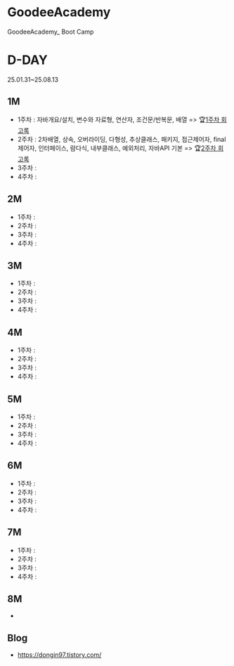 # GoodeeAcademy
GoodeeAcademy_ Boot Camp

# D-DAY
25.01.31~25.08.13

## 1M
- 1주차 : 자바개요/설치, 변수와 자료형, 연산자, 조건문/반복문, 배열 => 🏆[1주차 회고록](https://dongin97.tistory.com/category/BootCamp)
- 2주차 : 2차배열, 상속, 오버라이딩, 다형성, 추상클래스, 패키지, 접근제어자, final제어자, 인터페이스, 람다식, 내부클래스, 예외처리, 자바API 기본 => 🏆[2주차 회고록](https://dongin97.tistory.com/category/BootCamp)
- 3주차 :
- 4주차 :

## 2M
- 1주차 : 
- 2주차 :
- 3주차 :
- 4주차 :

## 3M
- 1주차 : 
- 2주차 :
- 3주차 :
- 4주차 :

## 4M
- 1주차 : 
- 2주차 :
- 3주차 :
- 4주차 :

## 5M
- 1주차 : 
- 2주차 :
- 3주차 :
- 4주차 :

## 6M
- 1주차 : 
- 2주차 :
- 3주차 :
- 4주차 :

## 7M
- 1주차 : 
- 2주차 :
- 3주차 :
- 4주차 :

## 8M
- 

## Blog
- https://dongin97.tistory.com/
